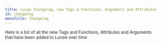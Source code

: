 ```yaml
---
title: Lucee Changelog, new Tags & Functions, Arguments and Attributes
id: changelog
menuTitle: Changelog
---
```


Here is a list of all the new Tags and Functions, Attributes and Arguments that have been added to Lucee over time
